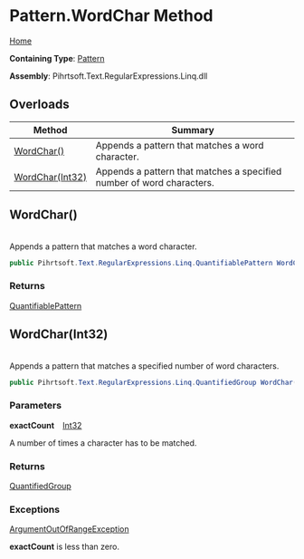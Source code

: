 # Pattern\.WordChar Method

[Home](../../../../../../README.md)

**Containing Type**: [Pattern](../README.md)

**Assembly**: Pihrtsoft\.Text\.RegularExpressions\.Linq\.dll

## Overloads

| Method | Summary |
| ------ | ------- |
| [WordChar()](#Pihrtsoft_Text_RegularExpressions_Linq_Pattern_WordChar) | Appends a pattern that matches a word character\. |
| [WordChar(Int32)](#Pihrtsoft_Text_RegularExpressions_Linq_Pattern_WordChar_System_Int32_) | Appends a pattern that matches a specified number of word characters\. |

## WordChar\(\) <a id="Pihrtsoft_Text_RegularExpressions_Linq_Pattern_WordChar"></a>

\
Appends a pattern that matches a word character\.

```csharp
public Pihrtsoft.Text.RegularExpressions.Linq.QuantifiablePattern WordChar()
```

### Returns

[QuantifiablePattern](../../QuantifiablePattern/README.md)

## WordChar\(Int32\) <a id="Pihrtsoft_Text_RegularExpressions_Linq_Pattern_WordChar_System_Int32_"></a>

\
Appends a pattern that matches a specified number of word characters\.

```csharp
public Pihrtsoft.Text.RegularExpressions.Linq.QuantifiedGroup WordChar(int exactCount)
```

### Parameters

**exactCount** &ensp; [Int32](https://docs.microsoft.com/en-us/dotnet/api/system.int32)

A number of times a character has to be matched\.

### Returns

[QuantifiedGroup](../../QuantifiedGroup/README.md)

### Exceptions

[ArgumentOutOfRangeException](https://docs.microsoft.com/en-us/dotnet/api/system.argumentoutofrangeexception)

**exactCount** is less than zero\.

